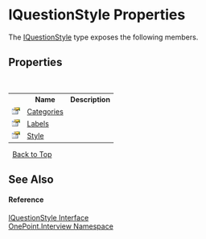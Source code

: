 # IQuestionStyle Properties
 

The <a href="T_OnePoint_Interview_IQuestionStyle">IQuestionStyle</a> type exposes the following members.


## Properties
&nbsp;<table><tr><th></th><th>Name</th><th>Description</th></tr><tr><td>![Public property](media/pubproperty.gif "Public property")</td><td><a href="P_OnePoint_Interview_IQuestionStyle_Categories">Categories</a></td><td /></tr><tr><td>![Public property](media/pubproperty.gif "Public property")</td><td><a href="P_OnePoint_Interview_IQuestionStyle_Labels">Labels</a></td><td /></tr><tr><td>![Public property](media/pubproperty.gif "Public property")</td><td><a href="P_OnePoint_Interview_IQuestionStyle_Style">Style</a></td><td /></tr></table>&nbsp;
<a href="#iquestionstyle-properties">Back to Top</a>

## See Also


#### Reference
<a href="T_OnePoint_Interview_IQuestionStyle">IQuestionStyle Interface</a><br /><a href="N_OnePoint_Interview">OnePoint.Interview Namespace</a><br />
